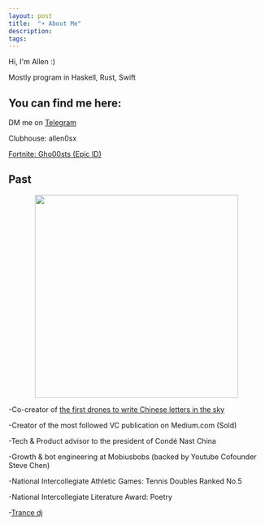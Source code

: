 ```yaml
---
layout: post
title:  "☀︎ About Me"
description: 
tags: 
---
```


Hi, I'm Allen :) 

Mostly program in Haskell, Rust, Swift


## You can find me here:

DM me on [Telegram](https://t.me/allenleein)

Clubhouse: allen0sx

[Fortnite: Gho00sts (Epic ID)](https://www.instagram.com/gho00sts/)



## Past

<p align="center">
<img width="400" src="https://media.giphy.com/media/VEW46rDEpek0NomHzP/giphy.gif" />
</p>

-Co-creator of [the first drones to write Chinese letters in the sky](https://vimeo.com/111901733)

-Creator of the most followed VC publication on Medium.com (Sold)

-Tech & Product advisor to the president of Condé Nast China

-Growth & bot engineering at Mobiusbobs (backed by Youtube Cofounder Steve Chen)

-National Intercollegiate Athletic Games: Tennis Doubles Ranked No.5 

-National Intercollegiate Literature Award: Poetry

-[Trance dj](https://soundcloud.com/archilab)










